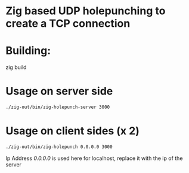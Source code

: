 # Zig based UDP holepunching to create a TCP connection


# Building:
zig build

# Usage on server side
```Bash
./zig-out/bin/zig-holepunch-server 3000
```

# Usage on client sides (x 2)
```Bash
./zig-out/bin/zig-holepunch 0.0.0.0 3000
```

Ip Address _0.0.0.0_ is used here for localhost, replace it with the ip of the server
